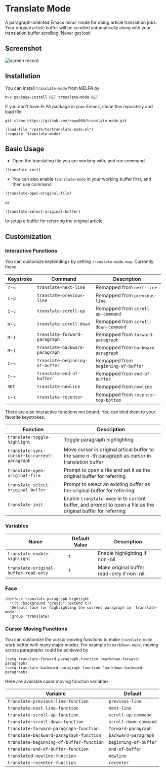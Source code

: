 Translate Mode
==============================
A paragraph-oriented Emacs minor mode for doing article translation jobs. Your original article buffer will be scrolled automatically along with your translation buffer scrolling. Never get lost!

## Screenshot

![screen record](./screen-record.gif)

## Installation

You can install `translate-mode` from MELPA by

```emacs-lisp
M-x package-install RET translate-mode RET
```

If you don't have ELPA package in your Emacs, clone this repository and load file.
```shell
git clone https://github.com/rayw000/translate-mode.git
```

```emacs-lisp
(load-file "/path/to/translate-mode.el")
(require 'translate-mode)
```

## Basic Usage

* Open the translating file you are working with, and run command
```emacs-lisp
(translate-init)
``` 

* You can also enable `translate-mode` in your working buffer first, and then use command
```emacs-lisp
(translate-open-original-file)
```
or
```emacs-lisp
(translate-select-original-buffer)
```
to setup a buffer for referring the original article.

## Customization

### Interactive Functions

You can customize keybindings by setting `translate-mode-map`. Currently these 

| Keystroke                    | Command                         | Description                         |
|------------------------------|---------------------------------|-------------------------------------|
| <kbd>C</kbd>-<kbd>n</kbd>    | `translate-next-line`           | Remapped from `next-line`           |
| <kbd>C</kbd>-<kbd>p</kbd>    | `translate-previous-line`       | Remapped from `previous-line`       |
| <kbd>C</kbd>-<kbd>v</kbd>    | `translate-scroll-up`           | Remapped from `scroll-up-command`   |
| <kbd>M</kbd>-<kbd>v</kbd>    | `translate-scroll-down`         | Remapped from `scroll-down-command` |
| <kbd>M</kbd>-<kbd>}</kbd>    | `translate-forward-paragraph`   | Remapped from `forward-paragraph`   |
| <kbd>M</kbd>-<kbd>{</kbd>    | `translate-backward-paragraph`  | Remapped from `backward-paragraph`  |
| <kbd>C</kbd>-<kbd>&lt;</kbd> | `translate-beginning-of-buffer` | Remapped from `beginning-of-buffer` |
| <kbd>C</kbd>-<kbd>&gt;</kbd> | `translate-end-of-buffer`       | Remapped from `end-of-buffer`       |
| <kbd>RET</kbd>               | `translate-newline`             | Remapped from `newline`             |
| <kbd>C</kbd>-<kbd>l</kbd>    | `translate-recenter`            | Remapped from `recenter-top-bottom` |

There are also interactive functions not bound. You can bind them to your favorite keystrokes.

| Function                                     | Description                                                                                                  |
|----------------------------------------------|--------------------------------------------------------------------------------------------------------------|
| `translate-toggle-highlight`                 | Toggle paragraph highlighting                                                                                |
| `translate-sync-cursor-to-current-paragraph` | Move cursor in original artical buffer to the same n-th paragraph as cursor in translation buffer            |
| `translate-open-original-file`               | Prompt to open a file and set it as the original buffer for referring                                        |
| `translate-select-original-buffer`           | Prompt to select an existing buffer as the original buffer for referring                                     |
| `translate-init`                             | Enable `translate-mode` in th current buffer, and prompt to open a file as the original buffer for referring |

### Variables

| Name                                  | Default Value | Description                                |
|---------------------------------------|---------------|--------------------------------------------|
| `translate-enable-highlight`          | `t`           | Enable highlighting if non-nil.            |
| `translate-original-buffer-read-only` | `t`           | Make original buffer read-only if non-nil. |

### Face

```emacs-lisp
(defface translate-paragraph-highlight
  '((t :background "grey15" :extend t))
  "Default face for highlighting the current paragraph in `translate-mode'."
  :group 'translate)
```

### Cursor Moving Functions

You can customize the cursor moving functions to make `translate-mode` work better with many major modes. For example in `markdown-mode`, moving across paragraphs could be achieved by

```emacs-lisp
(setq translate-forward-paragraph-function 'markdown-forward-paragraph)
(setq translate-backward-paragraph-function 'markdown-backward-paragraph)
```

Here are available cusor moving function variables.

| Variable                                 | Default               |
|------------------------------------------|-----------------------|
| `translate-previous-line-function`       | `previous-line`       |
| `translate-next-line-function`           | `next-line`           |
| `translate-scroll-up-function`           | `scroll-up-command`   |
| `translate-scroll-down-function`         | `scroll-down-command` |
| `translate-forward-paragraph-function`   | `forward-paragraph`   |
| `translate-backward-paragraph-function`  | `backward-paragraph`  |
| `translate-beginning-of-buffer-function` | `beginning-of-buffer` |
| `translate-end-of-buffer-function`       | `end-of-buffer`       |
| `translated-newline-function`            | `newline`             |
| `translate-recenter-function`            | `recenter`            |

